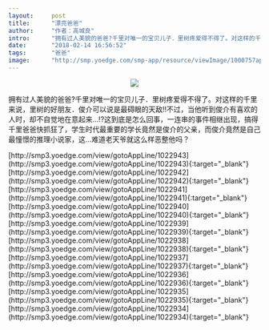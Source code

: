 ```yaml
---
layout:     post
title:      "漂亮爸爸"
author:     "作者：高城良"
intro:      "拥有过人美貌的爸爸?千里对唯一的宝贝儿子．里树疼爱得不得了。对这样的千里来说，里树的好朋友．俊介可以说是最碍眼的天敌!!不过，当他听到俊介有喜欢的人时，却不自觉地在意起来…!?这到底是怎么回事，一连串的事件相继出现，搞得千里爸爸快抓狂了，学生时代最重要的学长竟然是俊介的父亲，而俊介竟然是自己最憧憬的推理小说家，这…难道老天爷就这么样恶整他吗？"
date:       "2018-02-14 16:56:52"
tags:       "爸爸"
image:      "http://smp.yoedge.com/smp-app/resource/viewImage/1000757appline.png"
---
```

<div style="text-align: center">
<p><img src="http://smp.yoedge.com/smp-app/resource/viewImage/1000757appline.png"/></p>
</div>
<p class="post-meta">
<span>拥有过人美貌的爸爸?千里对唯一的宝贝儿子．里树疼爱得不得了。对这样的千里来说，里树的好朋友．俊介可以说是最碍眼的天敌!!不过，当他听到俊介有喜欢的人时，却不自觉地在意起来…!?这到底是怎么回事，一连串的事件相继出现，搞得千里爸爸快抓狂了，学生时代最重要的学长竟然是俊介的父亲，而俊介竟然是自己最憧憬的推理小说家，这…难道老天爷就这么样恶整他吗？</span>
</p>
[http://smp3.yoedge.com/view/gotoAppLine/1022943](http://smp3.yoedge.com/view/gotoAppLine/1022943){:target="_blank"}
[http://smp3.yoedge.com/view/gotoAppLine/1022942](http://smp3.yoedge.com/view/gotoAppLine/1022942){:target="_blank"}
[http://smp3.yoedge.com/view/gotoAppLine/1022941](http://smp3.yoedge.com/view/gotoAppLine/1022941){:target="_blank"}
[http://smp3.yoedge.com/view/gotoAppLine/1022940](http://smp3.yoedge.com/view/gotoAppLine/1022940){:target="_blank"}
[http://smp3.yoedge.com/view/gotoAppLine/1022939](http://smp3.yoedge.com/view/gotoAppLine/1022939){:target="_blank"}
[http://smp3.yoedge.com/view/gotoAppLine/1022938](http://smp3.yoedge.com/view/gotoAppLine/1022938){:target="_blank"}
[http://smp3.yoedge.com/view/gotoAppLine/1022937](http://smp3.yoedge.com/view/gotoAppLine/1022937){:target="_blank"}
[http://smp3.yoedge.com/view/gotoAppLine/1022936](http://smp3.yoedge.com/view/gotoAppLine/1022936){:target="_blank"}
[http://smp3.yoedge.com/view/gotoAppLine/1022935](http://smp3.yoedge.com/view/gotoAppLine/1022935){:target="_blank"}
[http://smp3.yoedge.com/view/gotoAppLine/1022934](http://smp3.yoedge.com/view/gotoAppLine/1022934){:target="_blank"}


